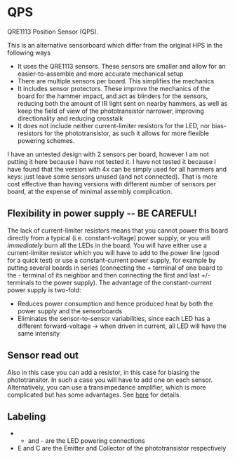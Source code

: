 # QPS

QRE1113 Position Sensor (QPS).

This is an alternative sensorboard which differ from the original HPS in the following ways

* It uses the QRE1113 sensors. These sensors are smaller and allow for an easier-to-assemble and more accurate mechanical setup
* There are multiple sensors per board. This simplifies the mechanics
* It includes sensor protectors. These improve the mechanics of the board for the hammer impact, and act as blinders for the sensors,
reducing both the amount of IR light sent on nearby hammers, as well as keep the field of view of the phototransistor narrower,
improving directionality and reducing crosstalk
* It does not include neither current-limiter resistors for the LED, nor bias-resistors for the phototransistor, as such it allows for
more flexible powering schemes.

I have an untested design with 2 sensors per board, however I am not putting it here because I have not tested it. I have not tested
it because I have found that the version with 4x can be simply used for all hammers and keys: just leave some sensors unused (and not
connected). That is more cost effective than having versions with different number of sensors per board, at the expense of minimal
assembly complication.

## Flexibility in power supply -- BE CAREFUL!

The lack of current-limiter resistors means that you cannot power this board directly from a typical (i.e. constant-voltage) power supply,
or you will *immediately* burn all the LEDs in the board. You will have either use a current-limiter resistor which you will have to
add to the power line (good for a quick test) or
use a constant-current power supply, for example by putting several boards in series (connecting the + terminal of one board to the -
terminal of its neighbor and then connecting the first and last +/- terminals to the power supply). The advantage of the constant-current
power supply is two-fold:

* Reduces power consumption and hence produced heat by both the power supply and the sensorboards
* Eliminates the sensor-to-sensor variabilities, since each LED has a different forward-voltage -> when driven in current, all LED will
have the same intensity

## Sensor read out

Also in this case you can add a resistor, in this case for biasing the phototransitor. In such a case you will have to add one on each
sensor. Alternatively, you can use a transimpedance amplifier, which is more complicated but has some advantages. See
[here](https://github.com/jkominek/piano-conversion/wiki/Analog-Stage-Theory-of-Operation) for details.


## Labeling

* + and - are the LED powering connections
* E and C are the Emitter and Collector of the phototransistor respectively



